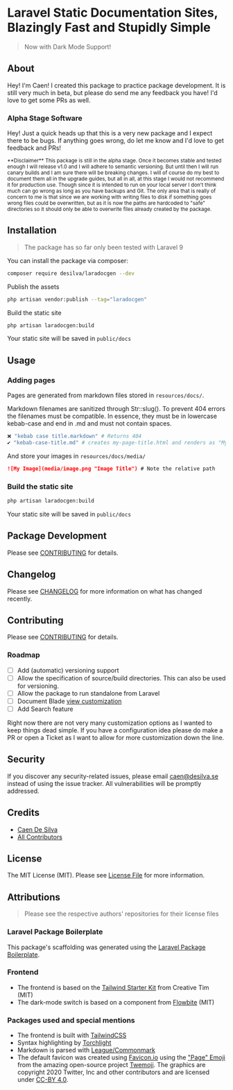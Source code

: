 <!--
 This is a page required by the generator, though you are free to customize it.
 When generating the static site this will become the index.html file.
-->

# Laravel Static Documentation Sites, Blazingly Fast and Stupidly Simple
> Now with Dark Mode Support!


## About

Hey! I'm Caen! I created this package to practice package development. It is still very much in beta, but please do send me any feedback you have! I'd love to get some PRs as well.

### Alpha Stage Software
Hey! Just a quick heads up that this is a very new package and I expect there to be bugs. If anything goes wrong, do let me know and I'd love to get feedback and PRs!

<small>
**Disclaimer**
This package is still in the alpha stage. Once it becomes stable and tested enough I will release v1.0 and I will adhere to semantic versioning. But until then I will run canary builds and I am sure there will be breaking changes. I will of course do my best to document them all in the upgrade guides, but all in all, at this stage I would not recommend it for production use. Though since it is intended to run on your local server I don't think much can go wrong as long as you have backups and Git. The only area that is really of concern to me is that since we are working with writing files to disk if something goes wrong files could be overwritten, but as it is now the paths are hardcoded to "safe" directories so it should only be able to overwrite files already created by the package.
</small>

## Installation
> The package has so far only been tested with Laravel 9

You can install the package via composer:
```bash
composer require desilva/laradocgen --dev
```

Publish the assets
```bash
php artisan vendor:publish --tag="laradocgen"
```

Build the static site
```bash
php artisan laradocgen:build
```
Your static site will be saved in `public/docs`

## Usage

### Adding pages
Pages are generated from markdown files stored in `resources/docs/`.

Markdown filenames are sanitized through Str::slug(). To prevent 404 errors the filenames must be compatible. In essence, they must be in lowercase kebab-case and end in .md and must not contain spaces.
```bash
❌ "kebab case title.markdown" # Returns 404
✔️ "kebab-case-title.md" # creates my-page-title.html and renders as "My Page Title" in the frontend
```

And store your images in `resources/docs/media/`
```markdown
![My Image](media/image.png "Image Title") # Note the relative path
```

### Build the static site
```bash
php artisan laradocgen:build
```
Your static site will be saved in `public/docs`

## Package Development

Please see [CONTRIBUTING](contributing) for details.

## Changelog

Please see [CHANGELOG](changelog) for more information on what has changed recently.

## Contributing

Please see [CONTRIBUTING](contributing) for details.

### Roadmap
- [ ] Add (automatic) versioning support
- [ ] Allow the specification of source/build directories. This can also be used for versioning.
- [ ] Allow the package to run standalone from Laravel
- [ ] Document Blade [view customization](https://laravel.com/docs/9.x/packages#views)
- [ ] Add Search feature 

Right now there are not very many customization options as I wanted to keep things dead simple. If you have a configuration idea please do make a PR or open a Ticket as I want to allow for more customization down the line.


## Security

If you discover any security-related issues, please email caen@desilva.se instead of using the issue tracker.
All vulnerabilities will be promptly addressed.

## Credits

-   [Caen De Silva](https://github.com/desilva)
-   [All Contributors](../../contributors)

## License

The MIT License (MIT). Please see [License File](license) for more information.

## Attributions
> Please see the respective authors' repositories for their license files

### Laravel Package Boilerplate

This package's scaffolding was generated using the [Laravel Package Boilerplate](https://laravelpackageboilerplate.com).

### Frontend

- The frontend is based on the [Tailwind Starter Kit](https://github.com/creativetimofficial/tailwind-starter-kit) from Creative Tim (MIT)
- The dark-mode switch is based on a component from [Flowbite](https://flowbite.com/docs/customize/dark-mode/) (MIT)

### Packages used and special mentions
- The frontend is built with [TailwindCSS](https://tailwindcss.com/)
- Syntax highlighting by [Torchlight](https://torchlight.dev/)
- Markdown is parsed with [League/Commonmark](https://github.com/thephpleague/commonmark)
- The default favicon was created using [Favicon.io](https://favicon.io/) using the ["Page" Emoji](https://github.com/twitter/twemoji/blob/master/assets/svg/1f4c4.svg) from the amazing open-source project [Twemoji](https://twemoji.twitter.com/). The graphics are copyright 2020 Twitter, Inc and other contributors and are licensed under [CC-BY 4.0](https://creativecommons.org/licenses/by/4.0/).